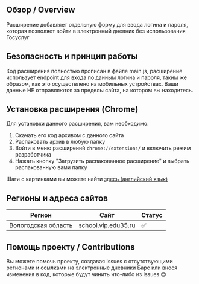 ## Обзор / Overview
Расширение добавляет отдельную форму для ввода логина и пароля, которая позволяет войти в электронный дневник без использования Госуслуг
## Безопасность и принцип работы
Код расширения полностью прописан в файле main.js, расширение использует endpoint для входа по данным логина и пароля, таким же образом, как это осуществлено на мобильных устройствах. Ваши данные НЕ отправляются за пределы сайта, на котором вы находитесь.
## Установка расширения (Chrome)
Для установки данного расширения, вам необходимо:
1. Скачать его код архивом с данного сайта
2. Распаковать архив в любую папку
3. Войти в меню расширений `chrome://extensions/` и включить режим разработчика
4. Нажать кнопку "Загрузить распакованное расширение" и выбрать распакованную вами папку

Шаги с картинками вы можете найти [здесь (английский язык)](https://dev.to/ben/how-to-install-chrome-extensions-manually-from-github-1612)
## Регионы и адреса сайтов
|Регион|Сайт|Статус|
|---|---|---|
|Вологодская область|school.vip.edu35.ru|✅|

## Помощь проекту / Contributions
Вы можете помочь проекту, создавая Issues с отсутствующими регионами и ссылками на электронные дневники Барс или внося изменения в код, которые будут чинить что-либо из Issues 😊
